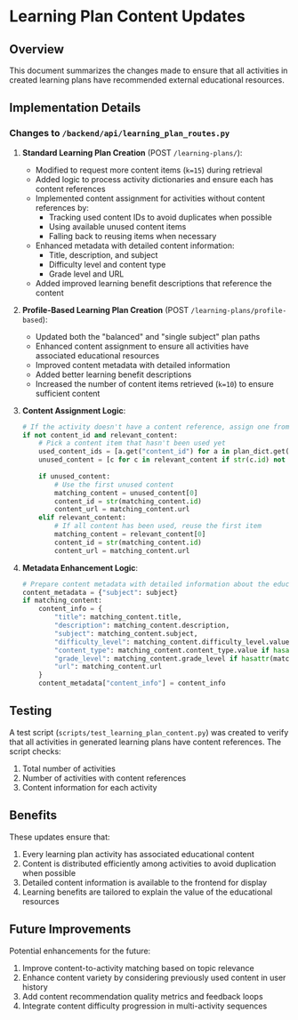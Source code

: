 # Learning Plan Content Updates

## Overview

This document summarizes the changes made to ensure that all activities in created learning plans have recommended external educational resources.

## Implementation Details

### Changes to `/backend/api/learning_plan_routes.py`

1. **Standard Learning Plan Creation** (POST `/learning-plans/`):
   - Modified to request more content items (`k=15`) during retrieval
   - Added logic to process activity dictionaries and ensure each has content references
   - Implemented content assignment for activities without content references by:
     - Tracking used content IDs to avoid duplicates when possible
     - Using available unused content items
     - Falling back to reusing items when necessary
   - Enhanced metadata with detailed content information:
     - Title, description, and subject
     - Difficulty level and content type
     - Grade level and URL
   - Added improved learning benefit descriptions that reference the content

2. **Profile-Based Learning Plan Creation** (POST `/learning-plans/profile-based`):
   - Updated both the "balanced" and "single subject" plan paths
   - Enhanced content assignment to ensure all activities have associated educational resources
   - Improved content metadata with detailed information
   - Added better learning benefit descriptions
   - Increased the number of content items retrieved (`k=10`) to ensure sufficient content

3. **Content Assignment Logic**:
   ```python
   # If the activity doesn't have a content reference, assign one from available content
   if not content_id and relevant_content:
       # Pick a content item that hasn't been used yet
       used_content_ids = [a.get("content_id") for a in plan_dict.get("activities", []) if a.get("content_id")]
       unused_content = [c for c in relevant_content if str(c.id) not in used_content_ids]
       
       if unused_content:
           # Use the first unused content
           matching_content = unused_content[0]
           content_id = str(matching_content.id)
           content_url = matching_content.url
       elif relevant_content:
           # If all content has been used, reuse the first item
           matching_content = relevant_content[0]
           content_id = str(matching_content.id)
           content_url = matching_content.url
   ```

4. **Metadata Enhancement Logic**:
   ```python
   # Prepare content metadata with detailed information about the educational resource
   content_metadata = {"subject": subject}
   if matching_content:
       content_info = {
           "title": matching_content.title,
           "description": matching_content.description,
           "subject": matching_content.subject,
           "difficulty_level": matching_content.difficulty_level.value if hasattr(matching_content, "difficulty_level") else None,
           "content_type": matching_content.content_type.value if hasattr(matching_content, "content_type") else None,
           "grade_level": matching_content.grade_level if hasattr(matching_content, "grade_level") else None,
           "url": matching_content.url
       }
       content_metadata["content_info"] = content_info
   ```

## Testing

A test script (`scripts/test_learning_plan_content.py`) was created to verify that all activities in generated learning plans have content references. The script checks:

1. Total number of activities
2. Number of activities with content references
3. Content information for each activity

## Benefits

These updates ensure that:

1. Every learning plan activity has associated educational content
2. Content is distributed efficiently among activities to avoid duplication when possible
3. Detailed content information is available to the frontend for display
4. Learning benefits are tailored to explain the value of the educational resources

## Future Improvements

Potential enhancements for the future:

1. Improve content-to-activity matching based on topic relevance
2. Enhance content variety by considering previously used content in user history
3. Add content recommendation quality metrics and feedback loops
4. Integrate content difficulty progression in multi-activity sequences